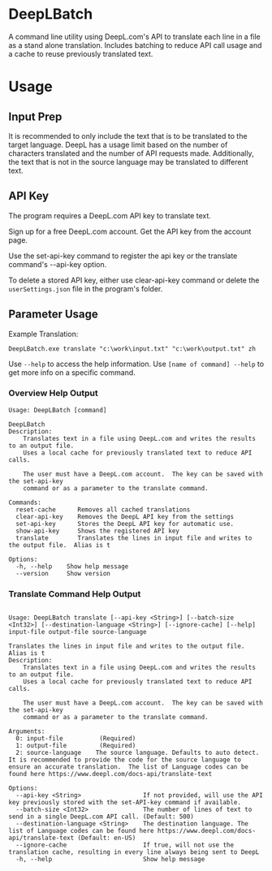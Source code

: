 # DeepLBatch

A command line utility using DeepL.com's API to translate each line in a file as a stand alone translation.
Includes batching to reduce API call usage and a cache to reuse previously translated text.

# Usage

## Input Prep

It is recommended to only include the text that is to be translated to the target language.
DeepL has a usage limit based on the number of characters translated and the number of API requests made.
Additionally, the text that is not in the source language may be translated to different text.


## API Key
The program requires a DeepL.com API key to translate text.


Sign up for a free DeepL.com account.  Get the API key from the account page.

Use the set-api-key command to register the api key or the translate command's --api-key option.

To delete a stored API key, either use clear-api-key command or delete the ```userSettings.json``` file in the program's folder.


## Parameter Usage


Example Translation:
```
DeepLBatch.exe translate "c:\work\input.txt" "c:\work\output.txt" zh
```


Use ```--help``` to access the help information.  Use ```[name of command] --help``` to get more info on a specific command.

### Overview Help Output
```
Usage: DeepLBatch [command]

DeepLBatch
Description:
    Translates text in a file using DeepL.com and writes the results to an output file.
    Uses a local cache for previously translated text to reduce API calls.

    The user must have a DeepL.com account.  The key can be saved with the set-api-key
    command or as a parameter to the translate command.

Commands:
  reset-cache      Removes all cached translations
  clear-api-key    Removes the DeepL API key from the settings
  set-api-key      Stores the DeepL API key for automatic use.
  show-api-key     Shows the registered API key
  translate        Translates the lines in input file and writes to the output file.  Alias is t

Options:
  -h, --help    Show help message
  --version     Show version
```

### Translate Command Help Output

```

Usage: DeepLBatch translate [--api-key <String>] [--batch-size <Int32>] [--destination-language <String>] [--ignore-cache] [--help] input-file output-file source-language

Translates the lines in input file and writes to the output file.  Alias is t
Description:
    Translates text in a file using DeepL.com and writes the results to an output file.
    Uses a local cache for previously translated text to reduce API calls.

    The user must have a DeepL.com account.  The key can be saved with the set-api-key
    command or as a parameter to the translate command.

Arguments:
  0: input-file          (Required)
  1: output-file         (Required)
  2: source-language    The source language. Defaults to auto detect.  It is recommended to provide the code for the source language to ensure an accurate translation.  The list of Language codes can be found here https://www.deepl.com/docs-api/translate-text

Options:
  --api-key <String>                 If not provided, will use the API key previously stored with the set-API-key command if available.
  --batch-size <Int32>               The number of lines of text to send in a single DeepL.com API call. (Default: 500)
  --destination-language <String>    The destination language. The list of Language codes can be found here https://www.deepl.com/docs-api/translate-text (Default: en-US)
  --ignore-cache                     If true, will not use the translation cache, resulting in every line always being sent to DeepL
  -h, --help                         Show help message

```
